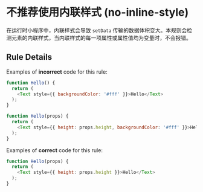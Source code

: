 # 不推荐使用内联样式 (no-inline-style)

在运行时小程序中，内联样式会导致 `setData` 传输的数据体积变大。本规则会检测元素的内联样式，当内联样式的每一项属性或属性值均为变量时，不会报错。

## Rule Details


Examples of **incorrect** code for this rule:

```js
function Hello() {
  return (
    <Text style={{ backgroundColor: '#fff' }}>Hello</Text>
  );
}
```

```js
function Hello(props) {
  return (
    <Text style={{ height: props.height, backgroundColor: '#fff' }}>Hello</Text>
  );
}
```

Examples of **correct** code for this rule:

```js
function Hello(props) {
  return (
    <Text style={{ height: props.height }}>Hello</Text>
  );
}
```
